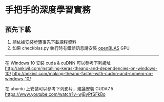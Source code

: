 手把手的深度學習實務
======
預先下載
------
1. 請依據[安裝步驟](https://github.com/chihfanhsu/dnn_hand_by_hand/blob/master/cnn_preDL.pdf)事先下載課程資料
2. 如果 checkblas.py 執行時有錯誤訊息請安裝 [openBLAS](https://github.com/chihfanhsu/dnn_hand_by_hand/blob/master/openblas_install.pdf)
GPU
------
在 Windows 10 安裝 cuda & cuDNN 可以參考下列網址
http://ankivil.com/installing-keras-theano-and-dependencies-on-windows-10/
http://ankivil.com/making-theano-faster-with-cudnn-and-cnmem-on-windows-10/

在 ubuntu 上安裝可以參考下列影片，建議安裝 CUDA7.5
https://www.youtube.com/watch?v=wjByPfSFkBo
